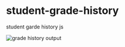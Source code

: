 # student-grade-history
 student garde history js
 
![grade history output](https://github.com/krupesh788/student-grade-history/assets/71176180/52e6b9de-7ddd-4db6-a91c-a8203a55d177)
